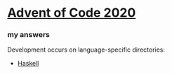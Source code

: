 # [Advent of Code 2020](https://adventofcode.com/2020)
### my answers

Development occurs on language-specific directories:

  - [Haskell](https://github.com/ephemient/aoc2020/tree/main/hs)

